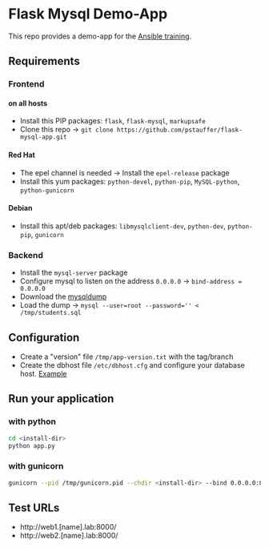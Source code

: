 # Flask Mysql Demo-App

This repo provides a demo-app for the [Ansible training](https://blog.confirm.ch/ansible-training/).


## Requirements

### Frontend

#### on all hosts
* Install this PIP packages: `flask`, `flask-mysql`, `markupsafe`
* Clone this repo -> `git clone https://github.com/pstauffer/flask-mysql-app.git`

#### Red Hat
* The epel channel is needed -> Install the `epel-release` package
* Install this yum packages: `python-devel`, `python-pip`, `MySQL-python`, `python-gunicorn`

#### Debian
* Install this apt/deb packages: `libmysqlclient-dev`, `python-dev`, `python-pip`, `gunicorn`

### Backend
* Install the `mysql-server` package
* Configure mysql to listen on the address `0.0.0.0` -> `bind-address = 0.0.0.0`
* Download the [mysqldump](https://raw.githubusercontent.com/pstauffer/flask-mysql-app/master/students.sql)
* Load the dump -> `mysql --user=root --password='' < /tmp/students.sql`


## Configuration
* Create a "version" file `/tmp/app-version.txt` with the tag/branch
* Create the dbhost file `/etc/dbhost.cfg` and configure your database host. [Example](dbhost.cfg)


## Run your application

### with python

```bash
cd <install-dir>
python app.py
```

### with gunicorn

```bash
gunicorn --pid /tmp/gunicorn.pid --chdir <install-dir> --bind 0.0.0.0:8000 --daemon wsgi:app
```


## Test URLs
* http://web1.[name].lab:8000/
* http://web2.[name].lab:8000/
